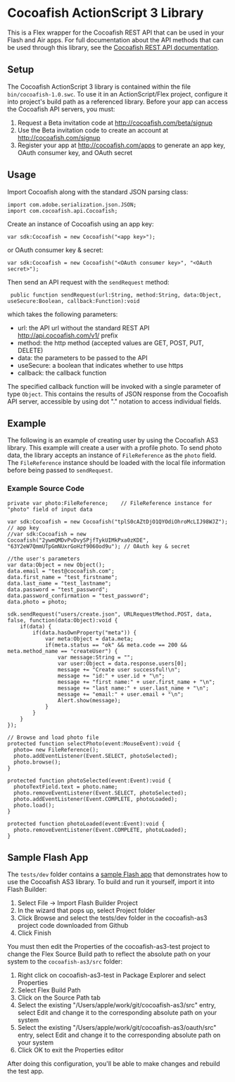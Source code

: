 # Cocoafish ActionScript 3 Library

This is a Flex wrapper for the Cocoafish REST API that can be used in your Flash and Air apps. For full documentation about the API methods that can be used through this library, see the [Cocoafish REST API documentation](http://cocoafish.com/docs/rest).

## Setup

The Cocoafish ActionScript 3 library is contained within the file `bin/cocoafish-1.0.swc`. To use it in an ActionScript/Flex project, configure it into project's build path as a referenced library. Before your app can access the Cocoafish API servers, you must:

1. Request a Beta invitation code at http://cocoafish.com/beta/signup
2. Use the Beta invitation code to create an account at http://cocoafish.com/signup
3. Register your app at http://cocoafish.com/apps to generate an app key, OAuth consumer key, and OAuth secret

## Usage

Import Cocoafish along with the standard JSON parsing class:

    import com.adobe.serialization.json.JSON;
    import com.cocoafish.api.Cocoafish;

Create an instance of Cocoafish using an app key:

    var sdk:Cocoafish = new Cocoafish("<app key>");

or OAuth consumer key & secret:
    
    var sdk:Cocoafish = new Cocoafish("<OAuth consumer key>", "<OAuth secret>");

Then send an API request with the `sendRequest` method:

     public function sendRequest(url:String, method:String, data:Object, useSecure:Boolean, callback:Function):void

which takes the following parameters:  

* url: the API url without the standard REST API http://api.cocoafish.com/v1/ prefix  
* method: the http method (accepted values are GET, POST, PUT, DELETE)  
* data: the parameters to be passed to the API  
* useSecure: a boolean that indicates whether to use https  
* callback: the callback function

The specified callback function will be invoked with a single parameter of type `Object`. This contains the results of JSON response from the Cocoafish API server, accessible by using dot "." notation to access individual fields.

## Example

The following is an example of creating user by using the Cocoafish AS3 library. This example will create a user with a profile photo. To send photo data, the library accepts an instance of `FileReference` as the `photo` field. The `FileReference` instance should be loaded with the local file information before being passed to `sendRequest`.

### Example Source Code

    private var photo:FileReference;	// FileReference instance for "photo" field of input data
    
    var sdk:Cocoafish = new Cocoafish("tplS0cAZtDjO1QYOdiOhroMcLIJ98WJZ"); // app key
    //var sdk:Cocoafish = new Cocoafish("2ywmQMDvPvDvySPjfTykUIMkPxa0zKDE", "63Y2eW7QmmUTpGmNUxrGoHzf9060od9u"); // OAuth key & secret
	
    //the user's parameters
    var data:Object = new Object();
    data.email = "test@cocoafish.com";
    data.first_name = "test_firstname";
    data.last_name = "test_lastname";
    data.password = "test_password";
    data.password_confirmation = "test_password";
    data.photo = photo;
				
    sdk.sendRequest("users/create.json", URLRequestMethod.POST, data, false, function(data:Object):void {
		if(data) {
			if(data.hasOwnProperty("meta")) {
				var meta:Object = data.meta;
				if(meta.status == "ok" && meta.code == 200 && meta.method_name == "createUser") {
					var message:String = "";
					var user:Object = data.response.users[0];
					message += "Create user successful!\n";
					message += "id:" + user.id + "\n";
					message += "first name:" + user.first_name + "\n";
					message += "last name:" + user.last_name + "\n";
					message += "email:" + user.email + "\n";
					Alert.show(message);
				}
			}
		}
    });
	
    // Browse and load photo file
    protected function selectPhoto(event:MouseEvent):void {
      photo= new FileReference();
      photo.addEventListener(Event.SELECT, photoSelected);
      photo.browse();
    }
			
    protected function photoSelected(event:Event):void {
      photoTextField.text = photo.name;
      photo.removeEventListener(Event.SELECT, photoSelected);
      photo.addEventListener(Event.COMPLETE, photoLoaded);
      photo.load();
    }
			
    protected function photoLoaded(event:Event):void {
      photo.removeEventListener(Event.COMPLETE, photoLoaded);
    }
    
## Sample Flash App

The `tests/dev` folder contains a [sample Flash app](https://github.com/cocoafish/cocoafish-as3/tree/master/tests/dev) that demonstrates how to use the Cocoafish AS3 library. To build and run it yourself, import it into Flash Builder:

1. Select File -> Import Flash Builder Project
2. In the wizard that pops up, select Project folder
3. Click Browse and select the tests/dev folder in the cocoafish-as3 project code downloaded from Github
4. Click Finish

You must then edit the Properties of the cocoafish-as3-test project to change the Flex Source Build path to reflect the absolute path on your system to the `cocoafish-as3/src` folder:

1. Right click on cocoafish-as3-test in Package Explorer and select Properties
2. Select Flex Build Path
3. Click on the Source Path tab
4. Select the existing "/Users/apple/work/git/cocoafish-as3/src" entry, select Edit and change it to the corresponding absolute path on your system
5. Select the existing "/Users/apple/work/git/cocoafish-as3/oauth/src" entry, select Edit and change it to the corresponding absolute path on your system
6. Click OK to exit the Properties editor

After doing this configuration, you'll be able to make changes and rebuild the test app.